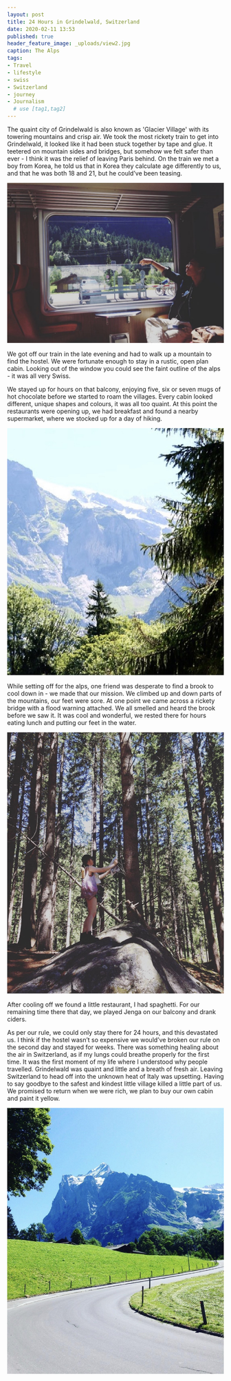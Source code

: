 ```yaml
---
layout: post
title: 24 Hours in Grindelwald, Switzerland
date: 2020-02-11 13:53
published: true
header_feature_image: _uploads/view2.jpg
caption: The Alps
tags:  
- Travel
- lifestyle
- swiss
- Switzerland
- journey
- Journalism
  # use [tag1,tag2]
---
```

The quaint city of Grindelwald is also known as 'Glacier Village' with its towering mountains and crisp air. We took the most rickety train to get into Grindelwald, it looked like it had been stuck together by tape and glue. It teetered on mountain sides and bridges, but somehow we felt safer than ever - I think it was the relief of leaving Paris behind. On the train we met a boy from Korea, he told us that in Korea they calculate age differently to us, and that he was both 18 and 21, but he could’ve been teasing.

[![The boy on the train](/_uploads/train.jpg)](/_uploads/train.jpg)

We got off our train in the late evening and had to walk up a mountain to find the hostel. We were fortunate enough to stay in a rustic, open plan cabin. Looking out of the window you could see the faint outline of the alps - it was all very Swiss.

We stayed up for hours on that balcony, enjoying five, six or seven mugs of hot chocolate before we started to roam the villages. Every cabin looked different, unique shapes and colours, it was all too quaint. At this point the restaurants were opening up, we had breakfast and found a nearby supermarket, where we stocked up for a day of hiking.

[![Our view from the hostel](/_uploads/hostelview.jpg)](/_uploads/hostelview.jpg)

While setting off for the alps, one friend was desperate to find a brook to cool down in - we made that our mission. We climbed up and down parts of the mountains, our feet were sore. At one point we came across a rickety bridge with a flood warning attached. We all smelled and heard the brook before we saw it. It was cool and wonderful, we rested there for hours eating lunch and putting our feet in the water.

[![Heading to the Brook](/_uploads/woods.jpg)](/_uploads/woods.jpg)

After cooling off we found a little restaurant, I had spaghetti. For our remaining time there that day, we played Jenga on our balcony and drank ciders.

As per our rule, we could only stay there for 24 hours, and this devastated us. I think if the hostel wasn’t so expensive we would’ve broken our rule on the second day and stayed for weeks. There was something healing about the air in Switzerland, as if my lungs could breathe properly for the first time. It was the first moment of my life where I understood why people travelled. Grindelwald was quaint and little and a breath of fresh air. Leaving Switzerland to head off into the unknown heat of Italy was upsetting. Having to say goodbye to the safest and kindest little village killed a little part of us. We promised to return when we were rich, we plan to buy our own cabin and paint it yellow.

[![The best view](/_uploads/alps1.jpg)](/_uploads/alps1.jpg)
